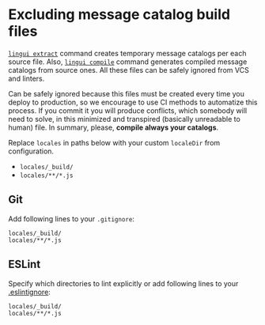 # Excluding message catalog build files

[`lingui extract`](/docs/ref/cli#extract) command creates temporary message catalogs per each source file. Also, [`lingui compile`](/docs/ref/cli#compile) command generates compiled message catalogs from source ones. All these files can be safely ignored from VCS and linters.

Can be safely ignored because this files must be created every time you deploy to production, so we encourage to use CI methods to automatize this process. If you commit it you will produce conflicts, which somebody will need to solve, in this minimized and transpired (basically unreadable to human) file. In summary, please, **compile always your catalogs**.

Replace `locales` in paths below with your custom `localeDir` from configuration.

-   `locales/_build/`
-   `locales/**/*.js`

## Git

Add following lines to your `.gitignore`:

```ignore title=".gitignore"
locales/_build/
locales/**/*.js
```

## ESLint

Specify which directories to lint explicitly or add following lines to your [.eslintignore](https://eslint.org/docs/user-guide/configuring#ignoring-files-and-directories):

```ignore title=".eslintignore"
locales/_build/
locales/**/*.js
```
